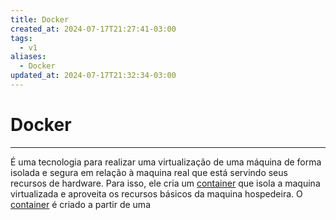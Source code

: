 ```yaml
---
title: Docker
created_at: 2024-07-17T21:27:41-03:00
tags:
  - v1
aliases:
  - Docker
updated_at: 2024-07-17T21:32:34-03:00
---
```

# Docker
---

É uma tecnologia para realizar uma virtualização de uma máquina de forma isolada e segura em relação à maquina real que está servindo seus recursos de hardware. Para isso, ele cria um [container](2024-07-17-Container_docker.md) que isola a maquina virtualizada e aproveita os recursos básicos da maquina hospedeira. O [container](2024-07-17-Container_docker.md) é criado a partir de uma 
